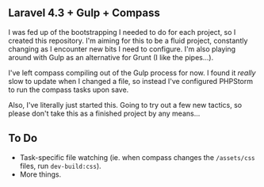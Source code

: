 ## Laravel 4.3 + Gulp + Compass

I was fed up of the bootstrapping I needed to do for each project, so I created this repository. I'm aiming for this to be a fluid project, constantly changing as I encounter new bits I need to configure. I'm also playing around with Gulp as an alternative for Grunt (I like the pipes...). 

I've left compass compiling out of the Gulp process for now. I found it *really* slow to update when I changed a file, so instead I've configured PHPStorm to run the compass tasks upon save.

Also, I've literally just started this. Going to try out a few new tactics, so please don't take this as a finished project by any means...

## To Do
  - Task-specific file watching (ie. when compass changes the `/assets/css` files, run `dev-build:css`).
  - More things.
